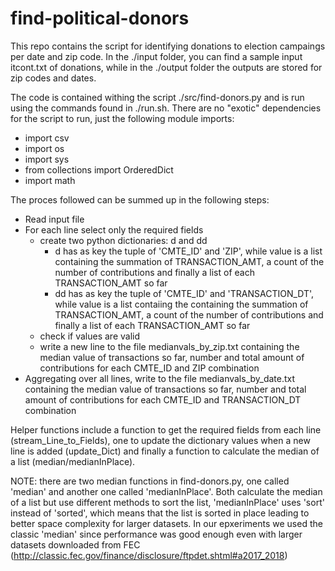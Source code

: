 # find-political-donors

This repo contains the script for identifying donations to election campaings per date and zip code. In the ./input folder, you can find a sample input itcont.txt of donations, while in the ./output folder the outputs are stored for zip codes and dates.

The code is contained withing the script ./src/find-donors.py and is run using the commands found in ./run.sh. 
There are no "exotic" dependencies for the script to run, just the following module imports:
* import csv
* import os
* import sys
* from collections import OrderedDict
* import math

The proces followed can be summed up in the following steps:
* Read input file
* For each line select only the required fields
  * create two python dictionaries: d and dd
    * d has as key the tuple of 'CMTE_ID' and 'ZIP', while value is a list containing the summation of TRANSACTION_AMT, a count of the number
      of contributions and finally a list of each TRANSACTION_AMT so far
    * dd has as key the tuple of 'CMTE_ID' and 'TRANSACTION_DT', while value is a list contaiing the containing the summation of TRANSACTION_AMT, a count of the number of contributions and finally a list of each TRANSACTION_AMT so far
  * check if values are valid 
  * write a new line to the file medianvals_by_zip.txt containing the median value of transactions so far, number and total amount of contributions for each CMTE_ID and ZIP combination
* Aggregating over all lines, write to the file medianvals_by_date.txt containing the median value of transactions so far, number and total amount of contributions for each CMTE_ID and TRANSACTION_DT combination

Helper functions include a function to get the required fields from each line (stream_Line_to_Fields), one to update the dictionary values when a new line is added (update_Dict) and finally a function to calculate the median of a list (median/medianInPlace). 

NOTE: there are two median functions in find-donors.py, one called 'median' and another one called 'medianInPlace'. Both calculate the median of a list but use different methods to sort the list, 'medianInPlace' uses 'sort' instead of 'sorted', which means that the list is sorted in place leading to better space complexity for larger datasets. In our epxeriments we used the classic 'median' since performance was good enough even with larger datasets downloaded from FEC (http://classic.fec.gov/finance/disclosure/ftpdet.shtml#a2017_2018)
